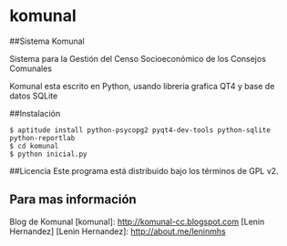 komunal
=======

##Sistema Komunal


Sistema para la Gestión del Censo Socioeconómico de los Consejos Comunales

Komunal esta escrito en Python, usando libreria grafica QT4 y base de datos SQLite

##Instalación

    $ aptitude install python-psycopg2 pyqt4-dev-tools python-sqlite python-reportlab
    $ cd komunal
    $ python inicial.py

##Licencia
Este programa está distribuido bajo los términos de GPL v2.

## Para mas información
Blog de Komunal [komunal]: http://komunal-cc.blogspot.com
[Lenin Hernandez]
[Lenin Hernandez]: http://about.me/leninmhs
